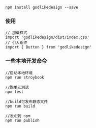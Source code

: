 ```
npm install godlikedesign --save
```

### 使用

```
// 加载样式
import 'godlikedesign/dist/index.css'
// 引入组件
import { Button } from 'godlikedesign'
```

### 一些本地开发命令

```
//启动本地环境
npm run stroybook

//跑单元测试
npm test

//build可发布静态文件
npm run build

//发布到 npm
npm run publish
```
